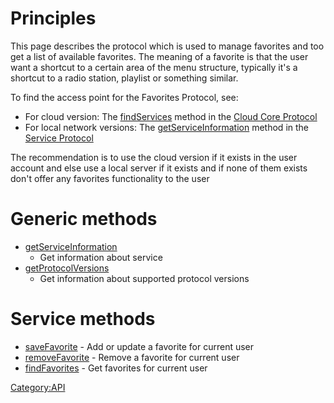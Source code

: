 # Principles

This page describes the protocol which is used to manage favorites and
too get a list of available favorites. The meaning of a favorite is that
the user want a shortcut to a certain area of the menu structure,
typically it's a shortcut to a radio station, playlist or something
similar.

To find the access point for the Favorites Protocol, see:

  - For cloud version: The
    [findServices](Cloud_Core_Protocol/findServices "wikilink")
    method in the [Cloud Core
    Protocol](Cloud_Core_Protocol "wikilink")
  - For local network versions: The
    [getServiceInformation](Service_Protocol/getServiceInformation "wikilink")
    method in the [Service Protocol](Service_Protocol "wikilink")

The recommendation is to use the cloud version if it exists in the user
account and else use a local server if it exists and if none of them
exists don't offer any favorites functionality to the user

# Generic methods

  - [getServiceInformation](Service_Protocol/getServiceInformation "wikilink")
    - Get information about service
  - [getProtocolVersions](Service_Protocol/getProtocolVersions "wikilink")
    - Get information about supported protocol versions

# Service methods

  - [saveFavorite](Favorites_Protocol/saveFavorite "wikilink") - Add
    or update a favorite for current user
  - [removeFavorite](Favorites_Protocol/removeFavorite "wikilink") -
    Remove a favorite for current user
  - [findFavorites](Favorites_Protocol/findFavorites "wikilink") -
    Get favorites for current user

[Category:API](Introduction "wikilink")
